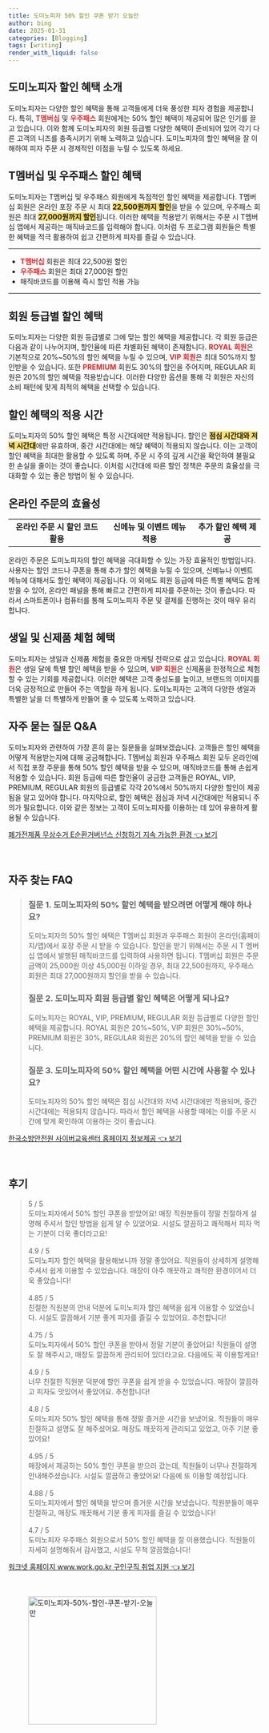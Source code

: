 ```yaml
---
title: 도미노피자 50% 할인 쿠폰 받기 오늘만
author: bing
date: 2025-01-31
categories: [Blogging]
tags: [writing]
render_with_liquid: false
---
```



<h2 id='도미노피자 할인 혜택 소개'>도미노피자 할인 혜택 소개</h2>

<p>도미노피자는 다양한 할인 혜택을 통해 고객들에게 더욱 풍성한 피자 경험을 제공합니다. 특히, <b><span style="color: #ee2323;">T멤버십</span></b> 및 <b><span style="color: #ee2323;">우주패스</span></b> 회원에게는 50% 할인 혜택이 제공되어 많은 인기를 끌고 있습니다. 이와 함께 도미노피자의 회원 등급별 다양한 혜택이 준비되어 있어 각기 다른 고객의 니즈를 충족시키기 위해 노력하고 있습니다. 도미노피자의 할인 혜택을 잘 이해하여 피자 주문 시 경제적인 이점을 누릴 수 있도록 하세요.</p>

<h2 id='T멤버십 및 우주패스 할인 혜택'>T멤버십 및 우주패스 할인 혜택</h2>

<p>도미노피자는 T멤버십 및 우주패스 회원에게 독점적인 할인 혜택을 제공합니다. T멤버십 회원은 온라인 포장 주문 시 최대 <b><span style="background-color: #ffe066;">22,500원까지 할인</span></b>을 받을 수 있으며, 우주패스 회원은 최대 <b><span style="background-color: #ffe066;">27,000원까지 할인</span></b>됩니다. 이러한 혜택을 적용받기 위해서는 주문 시 T멤버십 앱에서 제공하는 매직바코드를 입력해야 합니다. 이처럼 두 프로그램 회원들은 특별한 혜택을 적극 활용하여 쉽고 간편하게 피자를 즐길 수 있습니다.</p>

<hr />

<ul>
    <li><b><span style="color: #ee2323;">T멤버십</span></b> 회원은 최대 22,500원 할인</li>
    <li><b><span style="color: #ee2323;">우주패스</span></b> 회원은 최대 27,000원 할인</li>
    <li>매직바코드를 이용해 즉시 할인 적용 가능</li>
</ul>

<hr />

<h2 id='회원 등급별 할인 혜택'>회원 등급별 할인 혜택</h2>

<p>도미노피자는 다양한 회원 등급별로 그에 맞는 할인 혜택을 제공합니다. 각 회원 등급은 다음과 같이 나누어지며, 할인율에 따른 차별화된 혜택이 존재합니다. <b><span style="color: #ee2323;">ROYAL 회원</span></b>은 기본적으로 20%~50%의 할인 혜택을 누릴 수 있으며, <b><span style="color: #ee2323;">VIP 회원</span></b>은 최대 50%까지 할인받을 수 있습니다. 또한 <b><span style="color: #ee2323;">PREMIUM</span></b> 회원도 30%의 할인을 주어지며, REGULAR 회원은 20%의 할인 혜택을 적용받습니다. 이러한 다양한 옵션을 통해 각 회원은 자신의 소비 패턴에 맞게 최적의 혜택을 선택할 수 있습니다.</p>

<h2 id='할인 혜택의 적용 시간'>할인 혜택의 적용 시간</h2>

<p>도미노피자의 50% 할인 혜택은 특정 시간대에만 적용됩니다. 할인은 <b><span style="background-color: #ffe066;">점심 시간대와 저녁 시간대</span></b>에만 유효하며, 중간 시간대에는 해당 혜택이 적용되지 않습니다. 이는 고객이 할인 혜택을 최대한 활용할 수 있도록 하며, 주문 시 주의 깊게 시간을 확인하여 불필요한 손실을 줄이는 것이 좋습니다. 이처럼 시간대에 따른 할인 정책은 주문의 효율성을 극대화할 수 있는 좋은 방법이 될 수 있습니다.</p>

<h2 id='온라인 주문의 효율성'>온라인 주문의 효율성</h2>

<table>
    <tr>
        <td style="text-align: center; height: 17px;"><b>온라인 주문 시 할인 코드 활용</b></td>
        <td style="text-align: center; height: 17px;"><b>신메뉴 및 이벤트 메뉴 적용</b></td>
        <td style="text-align: center; height: 17px;"><b>추가 할인 혜택 제공</b></td>
    </tr>
</table>

<p>온라인 주문은 도미노피자의 할인 혜택을 극대화할 수 있는 가장 효율적인 방법입니다. 사용자는 할인 코드나 쿠폰을 통해 추가 할인 혜택을 누릴 수 있으며, 신메뉴나 이벤트 메뉴에 대해서도 할인 혜택이 제공됩니다. 이 외에도 회원 등급에 따른 특별 혜택도 함께 받을 수 있어, 온라인 패널을 통해 빠르고 간편하게 피자를 주문하는 것이 좋습니다. 따라서 스마트폰이나 컴퓨터를 통해 도미노피자 주문 및 결제를 진행하는 것이 매우 유리합니다.</p>

<h2 id='생일 및 신제품 체험 혜택'>생일 및 신제품 체험 혜택</h2>

<p>도미노피자는 생일과 신제품 체험을 중요한 마케팅 전략으로 삼고 있습니다. <b><span style="color: #ee2323;">ROYAL 회원</span></b>은 생일 달에 특별 할인 혜택을 받을 수 있으며, <b><span style="color: #ee2323;">VIP 회원</span></b>은 신제품을 한정적으로 체험할 수 있는 기회를 제공합니다. 이러한 혜택은 고객 충성도를 높이고, 브랜드의 이미지를 더욱 긍정적으로 만들어 주는 역할을 하게 됩니다. 도미노피자는 고객의 다양한 생일과 특별한 날을 더 특별하게 만들어 줄 수 있도록 노력하고 있습니다.</p>

<h2 id='자주 묻는 질문 Q&A'>자주 묻는 질문 Q&A</h2>

<p>도미노피자와 관련하여 가장 흔히 묻는 질문들을 살펴보겠습니다. 고객들은 할인 혜택을 어떻게 적용받는지에 대해 궁금해합니다. T멤버십 회원과 우주패스 회원 모두 온라인에서 직접 포장 주문을 통해 50% 할인 혜택을 받을 수 있으며, 매직바코드를 통해 손쉽게 적용할 수 있습니다. 회원 등급에 따른 할인율이 궁금한 고객들은 ROYAL, VIP, PREMIUM, REGULAR 회원의 등급별로 각각 20%에서 50%까지 다양한 할인이 제공됨을 알고 있어야 합니다. 마지막으로, 할인 혜택은 점심과 저녁 시간대에만 적용되니 주의가 필요합니다. 이와 같은 정보는 고객이 도미노피자를 이용하는 데 있어 유용하게 활용될 수 있습니다.</p>


<p><a class="click-button" title="폐가전제품 무상수거 E순환거버넌스 신청하기 지속 가능한 환경" href="https://greenforu.github.io/posts/%ED%8F%90%EA%B0%80%EC%A0%84%EC%A0%9C%ED%92%88-%EB%AC%B4%EC%83%81%EC%88%98%EA%B1%B0-E%EC%88%9C%ED%99%98%EA%B1%B0%EB%B2%84%EB%84%8C%EC%8A%A4-%EC%8B%A0%EC%B2%AD%ED%95%98%EA%B8%B0-%EC%A7%80%EC%86%8D-%EA%B0%80%EB%8A%A5%ED%95%9C-%ED%99%98%EA%B2%BD/" rel="dofollow">폐가전제품 무상수거 E순환거버넌스 신청하기 지속 가능한 환경 👈 보기</a></p><br>
<h2 id='자주_찾는_FAQ'>자주 찾는 FAQ</h2>
<div itemscope="" itemtype="https://schema.org/FAQPage"> 
<blockquote> 
<div itemscope="" itemprop="mainEntity" itemtype="https://schema.org/Question"> 
<h3 itemprop="name">질문 1. 도미노피자의 50% 할인 혜택을 받으려면 어떻게 해야 하나요?</h3> 
<div itemscope="" itemprop="acceptedAnswer" itemtype="https://schema.org/Answer"> 
<span itemprop="text"> 
<p>도미노피자의 50% 할인 혜택은 T멤버십 회원과 우주패스 회원이 온라인(홈페이지/앱)에서 포장 주문 시 받을 수 있습니다. 할인을 받기 위해서는 주문 시 T 멤버십 앱에서 발행된 매직바코드를 입력하여 사용하면 됩니다. T멤버십 회원은 주문 금액이 25,000원 이상 45,000원 이하일 경우, 최대 22,500원까지, 우주패스 회원은 최대 27,000원까지 할인을 받을 수 있습니다.</p> 
</span> 
</div> 
</div> 
<div itemscope="" itemprop="mainEntity" itemtype="https://schema.org/Question"> 
<h3 itemprop="name">질문 2. 도미노피자 회원 등급별 할인 혜택은 어떻게 되나요?</h3> 
<div itemscope="" itemprop="acceptedAnswer" itemtype="https://schema.org/Answer"> 
<span itemprop="text"> 
<p>도미노피자는 ROYAL, VIP, PREMIUM, REGULAR 회원 등급별로 다양한 할인 혜택을 제공합니다. ROYAL 회원은 20%~50%, VIP 회원은 30%~50%, PREMIUM 회원은 30%, REGULAR 회원은 20%의 할인 혜택을 받을 수 있습니다.</p> 
</span> 
</div> 
</div> 
<div itemscope="" itemprop="mainEntity" itemtype="https://schema.org/Question"> 
<h3 itemprop="name">질문 3. 도미노피자의 50% 할인 혜택을 어떤 시간에 사용할 수 있나요?</h3> 
<div itemscope="" itemprop="acceptedAnswer" itemtype="https://schema.org/Answer"> 
<span itemprop="text"> 
<p>도미노피자의 50% 할인 혜택은 점심 시간대와 저녁 시간대에만 적용되며, 중간 시간대에는 적용되지 않습니다. 따라서 할인 혜택을 사용할 때에는 이를 주문 시간에 맞게 확인하여 이용하는 것이 좋습니다.</p> 
</span> 
</div> 
</div> 
</blockquote> 
</div>
<p><a class="click-button" title="한국소방안전원 사이버교육센터 홈페이지 정보제공" href="https://greenforu.github.io/posts/%ED%95%9C%EA%B5%AD%EC%86%8C%EB%B0%A9%EC%95%88%EC%A0%84%EC%9B%90-%EC%82%AC%EC%9D%B4%EB%B2%84%EA%B5%90%EC%9C%A1%EC%84%BC%ED%84%B0-%ED%99%88%ED%8E%98%EC%9D%B4%EC%A7%80-%EC%A0%95%EB%B3%B4%EC%A0%9C%EA%B3%B5/" rel="dofollow">한국소방안전원 사이버교육센터 홈페이지 정보제공 👈 보기</a></p><br>
<h2 id='후기'>후기</h2>
<div itemscope itemtype="https://schema.org/Product">
  <blockquote>
  <div itemprop="review" itemscope itemtype="https://schema.org/Review">
      <div itemprop="reviewRating" itemscope itemtype="https://schema.org/Rating"> <span itemprop="ratingValue">5</span> / <span itemprop="bestRating">5</span> </div>
      <span itemprop="reviewBody">도미노피자에서 50% 할인 쿠폰을 받았어요! 매장 직원분들이 정말 친절하게 설명해 주셔서 할인 방법을 쉽게 알 수 있었어요. 시설도 깔끔하고 쾌적해서 피자 먹는 기분이 더욱 좋더라고요!</span>
  </div>
  <br>
  <div itemprop="review" itemscope itemtype="https://schema.org/Review">
      <div itemprop="reviewRating" itemscope itemtype="https://schema.org/Rating"> <span itemprop="ratingValue">4.9</span> / <span itemprop="bestRating">5</span> </div>
      <span itemprop="reviewBody">도미노피자 할인 혜택을 활용해보니까 정말 좋았어요. 직원들이 상세하게 설명해 주셔서 쉽게 이용할 수 있었습니다. 매장이 아주 깨끗하고 쾌적한 환경이어서 더욱 좋았습니다!</span>
  </div>
  <br>
  <div itemprop="review" itemscope itemtype="https://schema.org/Review">
      <div itemprop="reviewRating" itemscope itemtype="https://schema.org/Rating"> <span itemprop="ratingValue">4.85</span> / <span itemprop="bestRating">5</span> </div>
      <span itemprop="reviewBody">친절한 직원분의 안내 덕분에 도미노피자 할인 혜택을 쉽게 이용할 수 있었습니다. 시설도 깔끔해서 기분 좋게 피자를 즐길 수 있었어요. 추천합니다!</span>
  </div>
  <br>
  <div itemprop="review" itemscope itemtype="https://schema.org/Review">
      <div itemprop="reviewRating" itemscope itemtype="https://schema.org/Rating"> <span itemprop="ratingValue">4.75</span> / <span itemprop="bestRating">5</span> </div>
      <span itemprop="reviewBody">도미노피자에서 50% 할인 쿠폰을 받아서 정말 기분이 좋았어요! 직원들이 설명도 잘 해주시고, 매장도 깔끔하게 관리되어 있더라고요. 다음에도 꼭 이용할게요!</span>
  </div>
  <br>
  <div itemprop="review" itemscope itemtype="https://schema.org/Review">
      <div itemprop="reviewRating" itemscope itemtype="https://schema.org/Rating"> <span itemprop="ratingValue">4.9</span> / <span itemprop="bestRating">5</span> </div>
      <span itemprop="reviewBody">너무 친절한 직원분 덕분에 할인 쿠폰을 쉽게 받을 수 있었습니다. 매장이 깔끔하고 피자도 맛있어서 좋았어요. 추천합니다!</span>
  </div>
  <br>
  <div itemprop="review" itemscope itemtype="https://schema.org/Review">
      <div itemprop="reviewRating" itemscope itemtype="https://schema.org/Rating"> <span itemprop="ratingValue">4.8</span> / <span itemprop="bestRating">5</span> </div>
      <span itemprop="reviewBody">도미노피자 50% 할인 혜택을 통해 정말 즐거운 시간을 보냈어요. 직원들이 매우 친절하고 설명도 잘 해주셨어요. 매장도 깨끗하게 관리되고 있었고, 아주 기분 좋았어요!</span>
  </div>
  <br>
  <div itemprop="review" itemscope itemtype="https://schema.org/Review">
      <div itemprop="reviewRating" itemscope itemtype="https://schema.org/Rating"> <span itemprop="ratingValue">4.95</span> / <span itemprop="bestRating">5</span> </div>
      <span itemprop="reviewBody">매장에서 제공하는 50% 할인 쿠폰을 받으러 갔는데, 직원들이 너무나 친절하게 안내해주셨습니다. 시설도 깔끔하고 좋았어요! 다음에 또 이용할 예정입니다.</span>
  </div>
  <br>
  <div itemprop="review" itemscope itemtype="https://schema.org/Review">
      <div itemprop="reviewRating" itemscope itemtype="https://schema.org/Rating"> <span itemprop="ratingValue">4.88</span> / <span itemprop="bestRating">5</span> </div>
      <span itemprop="reviewBody">도미노피자에서 할인 혜택을 받으며 즐거운 시간을 보냈습니다. 직원분들이 매우 친절하고, 매장도 깨끗해서 기분 좋게 피자를 즐길 수 있었습니다!</span>
  </div>
  <br>
  <div itemprop="review" itemscope itemtype="https://schema.org/Review">
      <div itemprop="reviewRating" itemscope itemtype="https://schema.org/Rating"> <span itemprop="ratingValue">4.7</span> / <span itemprop="bestRating">5</span> </div>
      <span itemprop="reviewBody">도미노피자 우주패스 회원으로서 50% 할인 혜택을 잘 이용했습니다. 직원들이 자세히 설명해줘서 감사했고, 시설도 무척 깔끔했습니다!</span>
  </div>
  </blockquote>
</div>
<p><a class="click-button" title="워크넷 홈페이지 www.work.go.kr 구인구직 취업 지원" href="https://greenforu.github.io/posts/%EC%9B%8C%ED%81%AC%EB%84%B7-%ED%99%88%ED%8E%98%EC%9D%B4%EC%A7%80-www.work.go.kr-%EA%B5%AC%EC%9D%B8%EA%B5%AC%EC%A7%81-%EC%B7%A8%EC%97%85-%EC%A7%80%EC%9B%90/" rel="dofollow">워크넷 홈페이지 www.work.go.kr 구인구직 취업 지원 👈 보기</a></p><br>
<figure class="image"><img src="https://greenforu.github.io/assets/img/thumbnail/도미노피자-50%-할인-쿠폰-받기-오늘만.webp" alt="도미노피자-50%-할인-쿠폰-받기-오늘만" width="256" height="256"></figure>